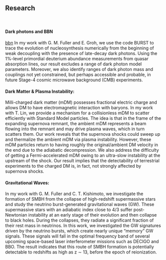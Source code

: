 ## Research
<br/>

#### Dark photons and BBN
[bbn](images/dp_bbn.pdf)
In my work with G. M. Fuller and E. Groh, we use the code BURST to trace the evolution of nucleosynthesis numerically from the beginning of weak decoupling with the presence of late-decay dark photons. Using the 1%-level primordial deuterium abundance measurements from quasar absorption lines, our result excludes a range of dark photon model parameters. Moreover, we also identify ranges of dark photon mass and couplings not yet constrained, but perhaps accessible and probable, in future Stage-4 cosmic microwave background (CMB) experiments.


#### Dark Matter & Plasma Instability:
Milli-charged dark matter (mDM) possesses fractional electric charge and allows DM to have electromagnetic interaction with baryons. In my work with T. Lin, we provide a mechanism for a collisionless mDM to scatter efficiently with Standard Model particles. The idea is that in the frame of the expanding supernova remnant, the ambient mDM represents a beam flowing into the remnant and may drive plasma waves, which in turn scatters them. Our work reveals that the supernova shocks could sweep up and thermalize the ambient mDM via plasma instability. However, these mDM particles return to having roughly the original/ambient DM velocity in the end due to the adiabatic decompression. We also address the difficulty of getting a Fermi-accelerated mDM owing to an ultra-slow instability at the upstream of the shock. Our result implies that the detectability of terrestrial experiments to the charged DM is, in fact, not strongly affected by supernova shocks.

#### Gravitational Waves:
In my work with G. M. Fuller and C. T. Kishimoto, we investigate the formation of SMBH from the collapse of high-redshift supermassive stars and study the neutrino burst-generated gravitational waves (GW). These supermassive stars with an adiabatic index close to 4/3 suffer post-Newtonian instability at an early stage of their evolution and then collapse to black holes. During the collapses, they radiate a significant fraction of their rest mass in neutrinos. In this work, we investigated the GW signatures driven by the neutrino bursts, which create nearly unique “memory” GW signals. These signals will fall in the optimal frequency band of several upcoming space-based laser interferometer missions such as DECIGO and BBO. The result indicates that this route of SMBH formation is potentially detectable to redshifts as high as z ∼ 13, before the epoch of reionization.
